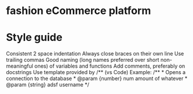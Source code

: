 # fashion eCommerce platform

# Style guide
Consistent 2 space indentation
Always close braces on their own line
Use trailing commas
Good naming (long names preferred over short non-meaningful ones) of variables and functions
Add comments, preferably on docstrings
  Use template provided by /**   (vs Code)
    Example:
    /**
    * Opens a connection to the database
    * @param {number} num amount of whatever
    * @param {string} adsf username
    */
    

